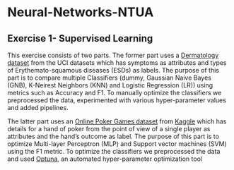 # Neural-Networks-NTUA

## Exercise 1- Supervised Learning

This exercise consists of two parts. The former part uses a [Dermatology dataset](http://archive.ics.uci.edu/ml/datasets/Dermatology) from the UCI datasets which has symptoms as attributes and types of Erythemato-squamous diseases (ESDs) as labels. The purpose of this part is to compare multiple Classifiers (dummy, Gaussian Naive Bayes (GNB), K-Neirest Neighbors (KNN) and Logistic Regression (LR)) using metrics such as Accuracy and F1. To manually optimize the classifiers we preprocessed the data, experimented with various hyper-parameter values and added pipelines.

The latter part uses an [Online Poker Games dataset](https://www.kaggle.com/datasets/murilogmamaral/online-poker-games) from [Kaggle](https://www.kaggle.com/) which has details for a hand of poker from the point of view of a single player as attributes and the hand’s outcome as label. The purpose of this part is to optimize Multi-layer Perceptron (MLP) and Support vector machines (SVM) using the F1 metric. To optimize the classifiers we preprocessed the data and used [Optuna](https://optuna.org/), an automated hyper-parameter optimization tool
